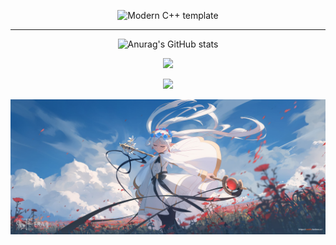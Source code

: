 <div id="title" align=center>

![Modern C++ template][github-sub-title:img]

------------


![Anurag's GitHub stats](https://github-readme-stats.vercel.app/api?username=WJHXD1B&show_icons=true&theme=tokyonight)


![](https://img.shields.io/badge/code-Pyhon-blue)

![](https://img.shields.io/badge/Game-Call%20Of%20Duty-yellow)

</div>

![Banner](./File0001.jpg)



[github-sub-title:img]: https://readme-typing-svg.herokuapp.com?font=Tektur&pause=1000&width=435&lines=htaccessCN
